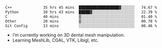 <!--START_SECTION:waka-->

```txt
C++              35 hrs 45 mins  ██████████████████▓░░░░░░   74.67 %
Python           10 hrs 43 mins  █████▓░░░░░░░░░░░░░░░░░░░   22.39 %
C                40 mins         ▒░░░░░░░░░░░░░░░░░░░░░░░░   01.40 %
Other            20 mins         ▒░░░░░░░░░░░░░░░░░░░░░░░░   00.70 %
Git Config       13 mins         ░░░░░░░░░░░░░░░░░░░░░░░░░   00.46 %
```

<!--END_SECTION:waka-->

<!--
**0x11111111/0x11111111** is a ✨ _special_ ✨ repository because its `README.md` (this file) appears on your GitHub profile.

Here are some ideas to get you started:

- 🔭 I’m currently working on ...
- 🌱 I’m currently learning ...
- 👯 I’m looking to collaborate on ...
- 🤔 I’m looking for help with ...
- 💬 Ask me about ...
- 📫 How to reach me: ...
- 😄 Pronouns: ...
- ⚡ Fun fact: ...
-->
- I’m currently working on 3D dental mesh manipulation.
- Learning MeshLib, CGAL, VTK, Libigl, etc.
